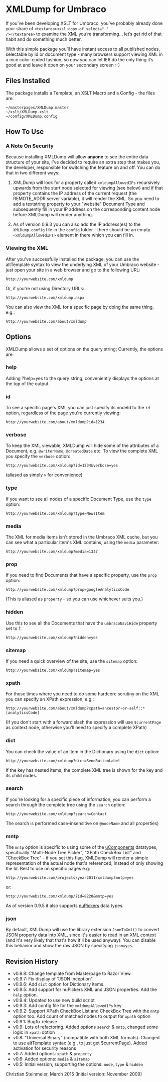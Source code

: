# XMLDump for Umbraco

If you’ve been developing XSLT for Umbraco, you’ve probably already done your share
of <code>&lt;textarea&gt;&lt;xsl:copy-of select="." /&gt;&lt;/textarea&gt;</code> to examine the XML you’re transforming...
let’s get rid of that habit and do something much better.

With this simple package you’ll have instant access to all
published nodes, selectable by id or document type - many browsers support viewing XML
in a nice color-coded fashion, so now you can let IE6 do the only thing it’s good at and
leave it open on your secondary screen :-)

## Files Installed

The package installs a Template, an XSLT Macro and a Config - the files are:

	~/masterpages/XMLDump.master
	~/xslt/XMLDump.xslt
	~/config/XMLDump.config

How To Use
----------

### A Note On Security

Because installing XMLDump will allow **anyone** to see the entire data structure of your site, I've decided
to require an extra step that makes you, the developer, responsible for switching the feature on and off.
You can do that in two different ways:

1. XMLDump will look for a property called `xmldumpAllowedIPs` recursively upwards from the start node selected for viewing (see below) and if that property contains the IP address of the current request (the REMOTE_ADDR server variable), it will render the XML. So you need to add a textstring property to your "website" Document Type and subsequently fill in your IP address on the corresponding content node before XMLDump will render anything.

2. As of version 0.9.3 you can also add the IP address(es) to the `XMLDump.config` file in the `config` folder - there should be an empty `<xmldumpAllowedIPs>` element in there which you can fill in.

### Viewing the XML

After you've successfully installed the package, you can use the altTemplate syntax to view the underlying XML of your
Umbraco website - just open your site in a web browser and go to the following URL:

	http://yourwebsite.com/xmldump

Or, if you're not using Directory URLs:

	http://yourwebsite.com/xmldump.aspx

You can also view the XML for a specific page by doing the same thing, e.g.:

	http://yourwebsite.com/about/xmldump


Options
-------

XMLDump allows a set of options on the query string; Currently, the options are:

### help

Adding ?help=yes to the query string, conveniently displays the options at the top of the output.

### id

To see a specific page's XML you can just specify its nodeId to the `id` option, regardless of the page you're currently viewing:

	http://yourwebsite.com/about/xmldump?id=1234
	
### verbose

To keep the XML viewable, XMLDump will hide some of the attributes of a Document, e.g. `@writerName`, `@createdDate` etc. To view the complete XML you specify the `verbose` option:

	http://yourwebsite.com/xmldump?id=1234&verbose=yes
	
(aliased as simply `v` for convenience)

### type

If you want to see all nodes of a specific Document Type, use the `type` option:

	http://yourwebsite.com/xmldump?type=NewsItem
	
### media

The XML for media items isn't stored in the Umbraco XML cache, but you can see what a particular item's XML contains, using the `media` parameter:

	http://yourwebsite.com/xmldump?media=1337

### prop

If you need to find Documents that have a specific property, use the `prop` option:

	http://yourwebsite.com/xmldump?prop=googleAnalyticsCode

(This is aliased as `property` - so you can use whichever suits you.)

### hidden

Use this to see all the Documents that have the `umbracoNaviHide` property set to 1:

	http://yourwebsite.com/xmldump?hidden=yes

### sitemap

If you need a quick overview of the site, use the `sitemap` option:

	http://yourwebsite.com/xmldump?sitemap=yes

### xpath

For those times where you need to do some hardcore scrutiny on the XML you can specify an XPath expression, e.g.:

	http://yourwebsite.com/about/xmldump?xpath=ancestor-or-self::*[analyticsCode]
	
(If you don't start with a forward slash the expression will use `$currentPage` as context node, otherwise you'll need to specify a complete XPath)

### dict

You can check the value of an item in the Dictionary using the `dict` option:

	http://yourwebsite.com/xmldump?dict=SendButtonLabel

If the key has nested items, the complete XML tree is shown for the key and its child nodes.

### search

If you're looking for a specific piece of information, you can perform a search through the complete tree using the `search` option:

	http://yourwebsite.com/xmldump?search=Contact
	
The search is performed case-insensitive on `@nodeName` and all properties)

### mntp

The `mntp` option is specific to using some of the [uComponents][1] datatypes, specifically "Multi-Node Tree Picker", "XPath CheckBox List" and "CheckBox Tree" - if you set this flag, XMLDump will render a simple representation of the actual node that's referenced, instead of only showing the Id. Best to use on specific pages e.g:

	http://yourwebsite.com/projects/year2011/xmldump?mntp=yes

or:

	http://yourwebsite.com/xmldump/?id=8220&mntp=yes

As of version 0.9.5 it also supports [nuPickers][2] data types.

### json

By default, XMLDump will use the library extension `JsonToXml()` to convert JSON property data into XML, since it's
easier to read in an XML context (and it's very likely that that's how it'll be used anyway). You can disable this
behavior and show the raw JSON by specifying `json=yes`.


[1]: http://ucomponents.org
[2]: https://github.com/uComponents/nuPickers#readme
 
Revision History
----------------

* v0.9.8: Change template from Masterpage to Razor View.
* v0.9.7: Fix display of "JSON Inception".
* v0.9.6: Add `dict` option for Dictionary items.
* v0.9.5: Add support for nuPickers XML and JSON properties. Add the `help` option.
* v0.9.4: Updated to use new build script
* v0.9.3: Add config file for the `xmldumpAllowedIPs` key
* v0.9.2: Support XPath CheckBox List and CheckBox Tree with the `mntp` option too. Add count of matched nodes to output for `xpath` option
* v0.9.1: Bugfix release
* v0.9:   Lots of refactoring. Added options `search` &amp; `mntp`, changed some logic in `xpath` option
* v0.8:   "Universal Binary" (compatible with both XML formats). Changed to use altTemplate syntax (e.g., to just get $currentPage). Added activation for security reasons
* v0.7:   Added options: `xpath` &amp; `property`
* v0.6:   Added options: `media` &amp; `sitemap`
* v0.5:   Initial version, supporting the options: `node`, `type` &amp; `hidden`


Chriztian Steinmeier, March 2015
(Initial version: November 2009)